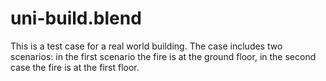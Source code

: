 # uni-build.blend

This is a test case for a real world building.
The case includes two scenarios: in the first scenario the fire is at the ground floor,
in the second case the fire is at the first floor.
